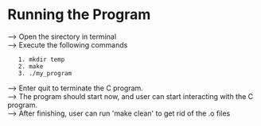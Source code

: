 # Running the Program
--> Open the sirectory in terminal
<br>
--> Execute the following commands

       1. mkdir temp
       2. make
       3. ./my_program

--> Enter quit to terminate the C program.
<br>
--> The program should start now, and user can start interacting with the C program.
<br>
--> After finishing, user can run 'make clean' to get rid of the .o files



